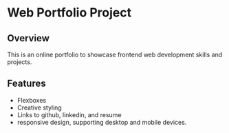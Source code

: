 # Web Portfolio Project

## Overview

This is an online portfolio to showcase frontend web development skills and projects.

## Features

- Flexboxes
- Creative styling
- Links to github, linkedin, and resume
- responsive design, supporting desktop and mobile devices.
